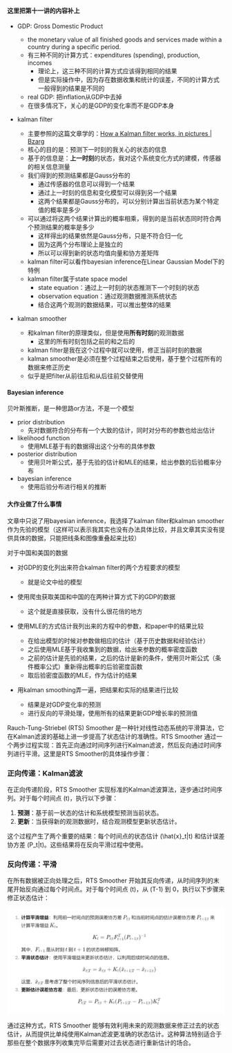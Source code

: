 



#### 这里把第十一讲的内容补上

- GDP: Gross Domestic Product
  - the monetary value of all finished goods and services made within a country during a specific period.
  - 有三种不同的计算方式：expenditures (spending), production, incomes
    - 理论上，这三种不同的计算方式应该得到相同的结果
    - 但是实际操作中，因为存在数据收集和统计的误差，不同的计算方式一般得到的结果是不同的
  - real GDP: 把inflation从GDP中去掉
  - 在很多情况下，关心的是GDP的变化率而不是GDP本身
- kalman filter
  - 主要参照的这篇文章学的：[How a Kalman filter works, in pictures | Bzarg](https://www.bzarg.com/p/how-a-kalman-filter-works-in-pictures/)
  - 核心的目的是：预测下一时刻的我关心的状态的信息
  - 基于的信息是：**上一时刻**的状态，我对这个系统变化方式的建模，传感器的相关信息测量
  - 我们得到的预测结果都是Gauss分布的
    - 通过传感器的信息可以得到一个结果
    - 通过上一时刻的信息和变化模型可以得到另一个结果
    - 这两个结果都是Gauss分布的，可以分别计算出当前状态为某个特定值的概率是多少
  - 可以通过将这两个结果计算出的概率相乘，得到的是当前状态同时符合两个预测结果的概率是多少
    - 这样得出的结果依然是Gauss分布，只是不符合归一化
    - 因为这两个分布理论上是独立的
    - 所以可以得到新的状态均值向量和协方差矩阵
  - kalman filter可以看作bayesian inference在Linear Gaussian Model下的特例
  - kalman filter属于state space model
    - state equation：通过上一时刻的状态推测下一个时刻的状态
    - observation equation：通过观测数据推测系统状态
    - 结合这两个观测的数据结果，可以推出整体的结果

- kalman smoother
  - 和kalman filter的原理类似，但是使用**所有时刻**的观测数据
    - 这里的所有时刻包括之前的和之后的
  - kalman filter是我在这个过程中就可以使用，修正当前时刻的数据
  - kalman smoother是必须在整个过程结束之后使用，基于整个过程所有的数据来修正历史
  - 似乎是把filter从前往后和从后往前交替使用





#### Bayesian inference

贝叶斯推断，是一种思路or方法，不是一个模型

- prior distribution
  - 先对数据符合的分布有一个大致的估计，同时对分布的参数也给出估计
- likelihood function
  - 使用MLE基于有的数据得出这个分布的具体参数
- posterior distribution
  - 使用贝叶斯公式，基于先验的估计和MLE的结果，给出参数的后验概率分布
- bayesian inference
  - 使用后验分布进行相关的推断



#### 大作业做了什么事情

文章中只说了用bayesian inference，我选择了kalman filter和kalman smoother作为先验的模型（这样可以表示我其实也没有办法具体比较，并且文章其实没有提供具体的数据，只能把线条和图像重叠起来比较）



对于中国和美国的数据

- 对GDP的变化列出来符合kalman filter的两个方程要求的模型
  - 就是论文中给的模型

- 使用爬虫获取美国和中国的在两种计算方式下的GDP的数据
  - 这个就是直接获取，没有什么很花俏的地方

- 使用MLE的方式估计我列出来的方程中的参数，和paper中的结果比较
  - 在给出模型的时候对参数做相应的估计（基于历史数据和经验估计）
  - 之后使用MLE基于我收集到的数据，给出来参数的概率密度函数
  - 之前的估计是先验的结果，之后的估计是新的条件，使用贝叶斯公式（条件概率公式）重新得出概率的后验密度函数
  - 取后验密度函数的MLE，作为估计的结果
- 用kalman smoothing弄一遍，把结果和实际的结果进行比较
  - 结果是对GDP变化率的预测
  - 进行反向的平滑处理，使用所有的结果更新GDP增长率的预测值

Rauch-Tung-Striebel (RTS) Smoother 是一种针对线性动态系统的平滑算法，它在Kalman滤波的基础上进一步提高了状态估计的准确性。RTS Smoother 通过一个两步过程实现：首先正向通过时间序列进行Kalman滤波，然后反向通过时间序列进行平滑。这里是RTS Smoother的具体操作步骤：

### 正向传递：Kalman滤波

在正向传递阶段，RTS Smoother 实现标准的Kalman滤波算法，逐步通过时间序列。对于每个时间点 \(t\)，执行以下步骤：

1. **预测**：基于前一状态的估计和系统模型预测当前状态。
2. **更新**：当获得新的观测数据时，结合观测模型更新状态估计。

这个过程产生了两个重要的结果：每个时间点的状态估计 \(\hat{x}_t|t\) 和估计误差协方差 \(P_t|t\)。这些结果将在反向平滑过程中使用。

### 反向传递：平滑

在所有数据被正向处理之后，RTS Smoother 开始其反向传递，从时间序列的末尾开始反向通过每个时间点。对于每个时间点 \(t\)，从 \(T-1\) 到 0，执行以下步骤来修正状态估计：

![image-20240305160845815](./assets/image-20240305160845815.png)

通过这种方式，RTS Smoother 能够有效利用未来的观测数据来修正过去的状态估计，从而提供比单纯使用Kalman滤波更准确的状态估计。这种算法特别适合于那些在整个数据序列收集完毕后需要对过去状态进行重新估计的场合。


